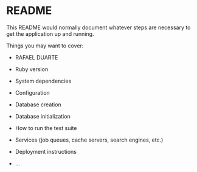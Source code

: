 # README

This README would normally document whatever steps are necessary to get the
application up and running.

Things you may want to cover:

* RAFAEL DUARTE
* Ruby version

* System dependencies

* Configuration

* Database creation

* Database initialization

* How to run the test suite

* Services (job queues, cache servers, search engines, etc.)

* Deployment instructions

* ...

